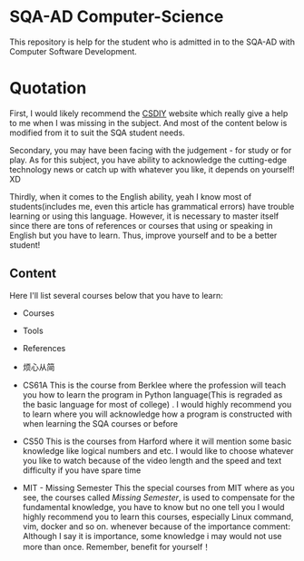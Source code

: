 # SQA-AD Computer-Science
This repository is help for the student who is admitted in to the SQA-AD with Computer Software Development.
# Quotation
First, I would likely recommend the [CSDIY](https://csdiy.wiki) website which really give a help to me when I was missing in the subject. And most of the content below is modified from it to suit the SQA student needs. 

Secondary, you may have been facing with the judgement - for study or for play. As for this subject, you have ability to acknowledge  the cutting-edge technology news or catch up with whatever you like, it depends on yourself! XD

Thirdly, when it comes to the English ability, yeah I know most of students(includes me, even this article has grammatical errors) have trouble learning or using this language. However, it is necessary to master itself since there are tons of references or courses that using or speaking in English but you have to learn. Thus, improve yourself and to be a better student!

## Content
Here I'll list several courses below that you have to learn:

* Courses
* Tools
* References
* 烦心从简



* CS61A
	This is the course from Berklee where the profession will teach you how to learn the program in Python language(This is regraded as the basic language for most of college) .
	I would highly recommend you to learn where you will acknowledge how a program is constructed with
	when learning the SQA courses or before

* CS50
	This is the courses from Harford where it will mention some basic knowledge like logical numbers and etc. 
	I would like to choose whatever you like to watch because of the video length and the speed and text difficulty
	if you have spare time
* MIT - Missing Semester
	This the special courses from MIT where as you see, the courses called *Missing Semester*, is used to compensate for the fundamental knowledge, you have to know but no one tell you
	I would highly recommend you to learn this courses, especially Linux command, vim, docker and so on.
	whenever because of the importance
comment: Although I say it is importance, some knowledge i may would not use more than once. Remember, benefit for yourself！

